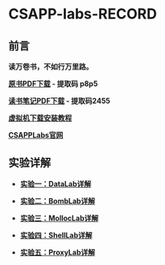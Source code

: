# CSAPP-labs-RECORD
## 前言
**读万卷书，不如行万里路。**

**[原书PDF下载](https://pan.baidu.com/s/1URsLtw1MsUjiw-_PMs7K5g) - 提取码 p8p5**

**[读书笔记PDF下载](https://pan.baidu.com/s/1465iQ9-GL4x813i7a-82wg?_at_=1619591241897) - 提取码2455**

**[虚拟机下载安装教程](https://blog.csdn.net/stpeace/article/details/78598333)**

**[CSAPPLabs官网](http://csapp.cs.cmu.edu/3e/labs.html)**

## 实验详解

- **[实验一：DataLab详解](https://github.com/happysnaker/CSAPP-Labs-And-Notes/blob/CSAPP/CSAPP%E4%B9%8B%E8%AF%A6%E8%A7%A3DataLab.md)**

- **[实验二：BombLab详解](https://github.com/happysnaker/CSAPP-Labs-And-Notes/blob/CSAPP/CSAPP%E4%B9%8B%E8%AF%A6%E8%A7%A3BombLab.md)**

- **[实验三：MollocLab详解](https://github.com/happysnaker/CSAPP-Labs-And-Notes/blob/CSAPP/CSAPP%E4%B9%8B%E8%AF%A6%E8%A7%A3MollocLab.md)**

- **[实验四：ShellLab详解](https://github.com/happysnaker/CSAPP-Labs-And-Notes/blob/CSAPP/CSAPP%E4%B9%8B%E8%AF%A6%E8%A7%A3ShellLab.md)**

- **[实验五：ProxyLab详解](https://github.com/happysnaker/CSAPP-Labs-And-Notes/blob/CSAPP/CSAPP%E4%B9%8B%E8%AF%A6%E8%A7%A3ProxyLab.md)**
